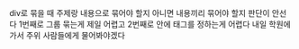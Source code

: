 div로 묶을 때 주제랑 내용으로 묶어야 할지 아니면 내용끼리 묶어야 할지 판단이 안선다
1번째로 그룹 묶는게 제일 어렵고 2번째로 안에 태그를 정하는게 어렵다 내일 학원에 가서 주위 사람들에게 물어봐야겠다